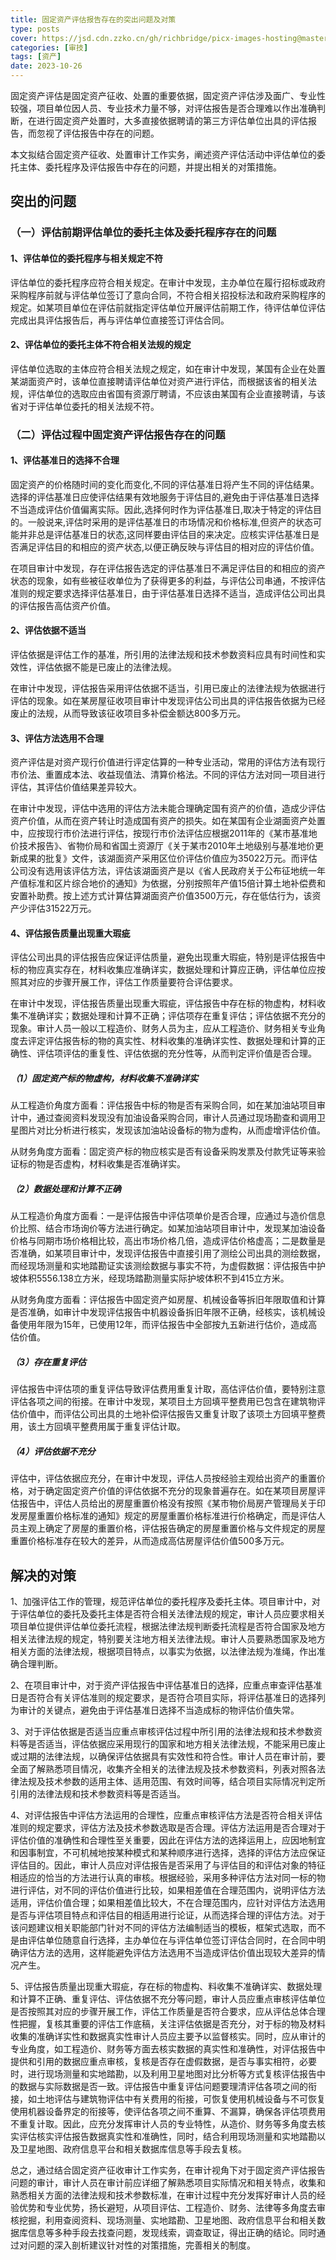 ```yaml
---
title: 固定资产评估报告存在的突出问题及对策
type: posts
cover: https://jsd.cdn.zzko.cn/gh/richbridge/picx-images-hosting@master/thumbnail/审技.jpg
categories: [审技]
tags: [资产]
date: 2023-10-26
---
```

固定资产评估是固定资产征收、处置的重要依据，固定资产评估涉及面广、专业性较强，项目单位因人员、专业技术力量不够，对评估报告是否合理难以作出准确判断，在进行固定资产处置时，大多直接依据聘请的第三方评估单位出具的评估报告，而忽视了评估报告中存在的问题。

本文拟结合固定资产征收、处置审计工作实务，阐述资产评估活动中评估单位的委托主体、委托程序及评估报告中存在的问题，并提出相关的对策措施。

## 突出的问题

### （一）评估前期评估单位的委托主体及委托程序存在的问题

#### 1、评估单位的委托程序与相关规定不符

评估单位的委托程序应符合相关规定。在审计中发现，主办单位在履行招标或政府采购程序前就与评估单位签订了意向合同，不符合相关招投标法和政府采购程序的规定。如某项目单位在评估前就指定评估单位开展评估前期工作，待评估单位评估完成出具评估报告后，再与评估单位直接签订评估合同。

#### 2、评估单位的委托主体不符合相关法规的规定

评估单位选取的主体应符合相关法规之规定，如在审计中发现，某国有企业在处置某湖面资产时，该单位直接聘请评估单位对资产进行评估，而根据该省的相关法规，评估单位的选取应由省国有资源厅聘请，不应该由某国有企业直接聘请，与该省对于评估单位委托的相关法规不符。

### （二）评估过程中固定资产评估报告存在的问题

#### 1、评估基准日的选择不合理

固定资产的价格随时间的变化而变化,不同的评估基准日将产生不同的评估结果。选择的评估基准日应使评估结果有效地服务于评估目的,避免由于评估基准日选择不当造成评估价值偏离实际。因此,选择何时作为评估基准日,取决于特定的评估目的。一般说来,评估时采用的是评估基准日的市场情况和价格标准,但资产的状态可能并非总是评估基准日的状态,这同样要由评估目的来决定。应核实评估基准日是否满足评估目的和相应的资产状态,以便正确反映与评估目的相对应的评估价值。

在项目审计中发现，存在评估报告选定的评估基准日不满足评估目的和相应的资产状态的现象，如有些被征收单位为了获得更多的利益，与评估公司串通，不按评估准则的规定要求选择评估基准日，由于评估基准日选择不适当，造成评估公司出具的评估报告高估资产价值。

#### 2、评估依据不适当

评估依据是评估工作的基准，所引用的法律法规和技术参数资料应具有时间性和实效性，评估依据不能是已废止的法律法规。

在审计中发现，评估报告采用评估依据不适当，引用已废止的法律法规为依据进行评估的现象。如在某房屋征收项目审计中发现评估公司出具的评估报告依据为已经废止的法规，从而导致该征收项目多补偿金额达800多万元。

#### 3、评估方法选用不合理

资产评估是对资产现行价值进行评定估算的一种专业活动，常用的评估方法有现行市价法、重置成本法、收益现值法、清算价格法。不同的评估方法对同一项目进行评估，其评估价值结果差异较大。

在审计中发现，评估中选用的评估方法未能合理确定国有资产的价值，造成少评估资产价值，从而在资产转让时造成国有资产的损失。如在某国有企业湖面资产处置中，应按现行市价法进行评估，按现行市价法评估应根据2011年的《某市基准地价技术报告》、省物价局和省国土资源厅《关于某市2010年土地级别与基准地价更新成果的批复》文件，该湖面资产采用区位价评估价值应为35022万元。而评估公司没有选用该评估方法，评估该湖面资产是以《省人民政府关于公布征地统一年产值标准和区片综合地价的通知》为依据，分别按照年产值15倍计算土地补偿费和安置补助费。按上述方式计算估算湖面资产价值3500万元，存在低估行为，该资产少评估31522万元。

#### 4、评估报告质量出现重大瑕疵

评估公司出具的评估报告应保证评估质量，避免出现重大瑕疵，特别是评估报告中标的物应真实存在，材料收集应准确详实，数据处理和计算应正确，评估单位应按照其对应的步骤开展工作，评估工作质量要符合评估要求。

在审计中发现，评估报告质量出现重大瑕疵，评估报告中存在标的物虚构，材料收集不准确详实；数据处理和计算不正确；评估项存在重复评估；评估依据不充分的现象。审计人员一般以工程造价、财务人员为主，应从工程造价、财务相关专业角度去评定评估报告标的物的真实性、材料收集的准确详实性、数据处理和计算的正确性、评估项评估的重复性、评估依据的充分性等，从而判定评价值是否合理。

##### （1）固定资产标的物虚构，材料收集不准确详实

从工程造价角度方面看：评估报告中标的物是否有采购合同，如在某加油站项目审计中，通过查阅资料发现没有加油设备采购合同，审计人员通过现场勘查和调用卫星图片对比分析进行核实，发现该加油站设备标的物为虚构，从而虚增评估价值。

从财务角度方面看：固定资产标的物应核实是否有设备采购发票及付款凭证等来验证标的物是否虚构，材料收集是否准确详实。

##### （2）数据处理和计算不正确

从工程造价角度方面看：一是评估报告中评估项单价是否合理，应通过与造价信息价比照、结合市场询价等方法进行确定。如某加油站项目审计中，发现某加油设备价格与同期市场价格相比较，高出市场价格几倍，造成评估价格虚高；二是数量是否准确，如某项目审计中，发现评估报告中直接引用了测绘公司出具的测绘数据，而经现场测量和实地踏勘证实该测绘数据与事实不符，为虚假数据：评估报告中护坡体积5556.138立方米，经现场踏勘测量实际护坡体积不到415立方米。

从财务角度方面看：评估报告中固定资产如房屋、机械设备等拆旧年限取值和计算是否准确，如审计中发现评估报告中机器设备拆旧年限不正确，经核实，该机械设备使用年限为15年，已使用12年，而评估报告中全部按九五新进行估价，造成高估价值。

##### （3）存在重复评估

评估报告中评估项的重复评估导致评估费用重复计取，高估评估价值，要特别注意评估各项之间的衔接。在审计中发现，某项目土方回填平整费用已包含在建筑物评估价值中，而评估公司出具的土地补偿评估报告又重复计取了该项土方回填平整费用，该土方回填平整费用属于重复评估计取。

##### （4）评估依据不充分

评估中，评估依据应充分，在审计中发现，评估人员按经验主观给出资产的重置价格，对于确定固定资产价值的评估依据不充分的现象普遍存在。如在某项目房屋评估报告中，评估人员给出的房屋重置价格没有按照《某市物价局房产管理局关于印发房屋重置价格标准的通知》规定的房屋重置价格标准进行价格确定，而是评估人员主观上确定了房屋的重置价格，评估报告确定的房屋重置价格与文件规定的房屋重置价格标准存在较大的差异，从而造成高估房屋评估价值500多万元。

## 解决的对策

1、加强评估工作的管理，规范评估单位的委托程序及委托主体。项目审计中，对于评估单位的委托及委托主体是否符合相关法律法规的规定，审计人员应要求相关项目单位提供评估单位委托流程，根据法律法规判断委托流程是否符合国家及地方相关法律法规的规定，特别要关注地方相关法律法规。审计人员要熟悉国家及地方相关方面的法律法规，根据项目特点，以事实为依据，以法律法规为准绳，作出准确合理判断。


2、在项目审计中，对于资产评估报告中评估基准日的选择，应重点审查评估基准日是否符合有关评估准则的规定要求，是否符合项目实际，将评估基准日的选择列为审计的关键点，避免由于评估基准日选择不当造成标的物评估价值失常。

3、对于评估依据是否适当应重点审核评估过程中所引用的法律法规和技术参数资料等是否适当，评估依据应采用现行的国家和地方相关法律法规，不能采用已废止或过期的法律法规，以确保评估依据具有实效性和符合性。审计人员在审计前，要全面了解熟悉项目情况，收集齐全相关的法律法规及技术参数资料，列表对照各法律法规及技术参数的适用主体、适用范围、有效时间等，结合项目实际情况判定所引用的法律法规和技术参数资料等是否适当。

4、对评估报告中评估方法运用的合理性，应重点审核评估方法是否符合相关评估准则的规定要求，评估方法及技术参数选取是否合理。评估方法运用是否合理对于评估价值的准确性和合理性至关重要，因此在评估方法的选择运用上，应因地制宜和因事制宜，不可机械地按某种模式和某种顺序进行选择，选择的评估方法应保证评估目的。因此，审计人员应对评估报告是否采用了与评估目的和评估对象的特征相适应的恰当的方法进行认真的审核。根据经验，采用多种评估方法对同一标的物进行评估，对不同的评估价值进行比较，如果相差值在合理范围内，说明评估方法适用，评估价值合理；如果相差值比较大，不在合理范围内，应针对评估方法选用是否与评估项目特点和评估目的相适用进行论证，从而选择合理的评估方法。对于该问题建议相关职能部门针对不同的评估方法编制适当的模板，框架式选取，而不是由评估单位随意自行选择，主办单位在与评估单位签订评估合同时，在合同中明确评估方法的选用，这样能避免评估方法选用不当造成评估价值出现较大差异的情况产生。

5、评估报告质量出现重大瑕疵，存在标的物虚构、料收集不准确详实、数据处理和计算不正确、重复评估、评估依据不充分等问题，审计人员应重点审核评估单位是否按照其对应的步骤开展工作，评估工作质量是否符合要求，应从评估总体合理性把握，复核其重要的评估工作底稿，关注评估依据是否充分，对于标的物及材料收集的准确详实性和数据真实性审计人员应主要予以监督核实。同时，应从审计的专业角度，如工程造价、财务等方面去核实数据的真实性和准确性，对评估报告中提供和引用的数据应重点审核，复核是否存在虚假数据，是否与事实相符，必要时，进行现场测量和实地踏勘，以及利用卫星地图对比分析等方式复核评估报告中的数据与实际数据是否一致。评估报告中重复评估问题要理清评估各项之间的衔接，如土地评估与建筑物评估中有关费用的衔接，可恢复使用机械设备与不可恢复使用机器设备界定的衔接等，使评估各项之间不重算、不漏算，确保各评估项费用不重复计取。因此，应充分发挥审计人员的专业特性，从造价、财务等多角度去核实评估核实评估报告数据真实性和准确性，同时，结合利用现场测量和实地踏勘以及卫星地图、政府信息平台和相关数据库信息等手段去复核。

总之，通过结合固定资产征收审计工作实务，在审计视角下对于固定资产评估报告问题的审计，审计人员在审计前应详细了解熟悉项目实际情况和相关特点，收集和熟悉相关方面的法律法规和技术参数标准，在审计过程中充分发挥好审计人员的经验优势和专业优势，扬长避短，从项目评估、工程造价、财务、法律等多角度去审核挖掘，利用查阅资料、现场测量、实地踏勘、卫星地图、政府信息平台和相关数据库信息等多种手段去找查问题，发现线索，调查取证，得出正确的结论。同时通过对问题的深入剖析建议针对性的对策措施，完善相关的制度。